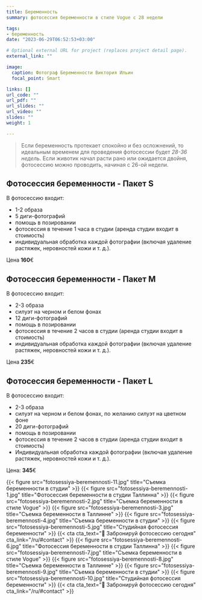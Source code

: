 ```yaml
---
title: Беременность 
summary: фотосессия беременности в стиле Vogue с 28 недели

tags:
- беременность
date: "2023-06-29T06:52:53+03:00"

# Optional external URL for project (replaces project detail page).
external_link: ""

image:
  caption: Фотограф Беременности Виктория Ильин
  focal_point: Smart

links: []
url_code: ""
url_pdf: ""
url_slides: ""
url_video: ""
slides: ""
weight: 1

---
```

>Если беременность протекает спокойно и без осложнений, то идеальным временем для проведения фотосессии будет _28-36 недель_. Если животик начал расти рано или ожидается двойня, фотосессию можно проводить, начиная с 26-ой недели.

## Фотосессия беременности - Пакет S

В фотосессию входит:
* 1-2 образа 
* 5 диги-фотографий 
* помощь в позировании
* фотосессия в течение 1 часа в студии (аренда студии входит в стоимость) 
* индивидуальная обработка каждой фотографии (включая удаление растяжек, неровностей кожи и т. д.).

Цена **160**€

## Фотосессия беременности - Пакет M

В фотосессию входит:
* 2-3 образа 
* силуэт на черном и белом фонах
* 12 диги-фотографий 
* помощь в позировании
* фотосессия в течение 2 часов в студии (аренда студии входит в стоимость) 
* индивидуальная обработка каждой фотографии (включая удаление растяжек, неровностей кожи и т. д.).

Цена **235**€

## Фотосессия беременности - Пакет L

В фотосессию входит:
* 2-3 образа 
* силуэт на черном и белом фонах, по желанию силуэт на цветном фоне
* 20 диги-фотографий
* помощь в позировании
* фотосессия в течение 2 часов в студии (аренда студии входит в стоимость) 
* Индивидуальная обработка каждой фотографии (включая удаление растяжек, неровностей кожи и т. д.).

Цена: **345**€

{{< figure src="fotosessiya-beremennosti-11.jpg" title="Съемка беременности в студии" >}}
{{< figure src="fotosessiya-beremennosti-1.jpg" title="Фотосессия беременности в студии Таллинна" >}}
{{< figure src="fotosessiya-beremennosti-2.jpg" title="Съемка беременности в стиле Vogue" >}}
{{< figure src="fotosessiya-beremennosti-3.jpg" title="Съемка беременности в Таллинне" >}}
{{< figure src="fotosessiya-beremennosti-4.jpg" title="Съемка беременности в студии" >}}
{{< figure src="fotosessiya-beremennosti-5.jpg" title="Студийная фотосессия беременности" >}}
{{< cta cta_text="💛 Забронируй фотосессию сегодня" cta_link="/ru/#contact" >}}
{{< figure src="fotosessiya-beremennosti-6.jpg" title="Фотосессия беременности в студии Таллинна" >}}
{{< figure src="fotosessiya-beremennosti-7.jpg" title="Съемка беременности в стиле Vogue" >}}
{{< figure src="fotosessiya-beremennosti-8.jpg" title="Съемка беременности в Таллинне" >}}
{{< figure src="fotosessiya-beremennosti-9.jpg" title="Съемка беременности в студии" >}}
{{< figure src="fotosessiya-beremennosti-10.jpg" title="Студийная фотосессия беременности" >}}
{{< cta cta_text="💛 Забронируй фотосессию сегодня" cta_link="/ru/#contact" >}}